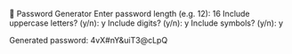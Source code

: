 🔐 Password Generator
Enter password length (e.g. 12): 16
Include uppercase letters? (y/n): y
Include digits? (y/n): y
Include symbols? (y/n): y

Generated password: 4vX#nY&uiT3@cLpQ
